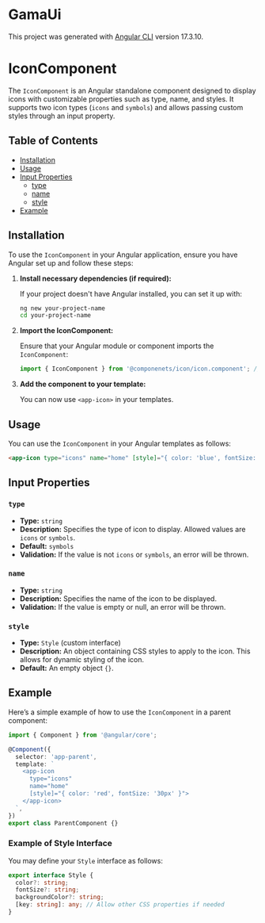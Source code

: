 # GamaUi

This project was generated with [Angular CLI](https://github.com/angular/angular-cli) version 17.3.10.

# IconComponent

The `IconComponent` is an Angular standalone component designed to display icons with customizable properties such as type, name, and styles. It supports two icon types (`icons` and `symbols`) and allows passing custom styles through an input property.

## Table of Contents

- [Installation](#installation)
- [Usage](#usage)
- [Input Properties](#input-properties)
  - [type](#type)
  - [name](#name)
  - [style](#style)
- [Example](#example)

## Installation

To use the `IconComponent` in your Angular application, ensure you have Angular set up and follow these steps:

1. **Install necessary dependencies (if required):**

   If your project doesn't have Angular installed, you can set it up with:

   ```bash
   ng new your-project-name
   cd your-project-name
   ```

2. **Import the IconComponent:**

   Ensure that your Angular module or component imports the `IconComponent`:

   ```typescript
   import { IconComponent } from '@componenets/icon/icon.component'; // Adjust the path accordingly
   ```

3. **Add the component to your template:**

   You can now use `<app-icon>` in your templates.

## Usage

You can use the `IconComponent` in your Angular templates as follows:

```html
<app-icon type="icons" name="home" [style]="{ color: 'blue', fontSize: '24px' }"></app-icon>
```

## Input Properties

### `type`

- **Type:** `string`
- **Description:** Specifies the type of icon to display. Allowed values are `icons` or `symbols`.
- **Default:** `symbols`
- **Validation:** If the value is not `icons` or `symbols`, an error will be thrown.

### `name`

- **Type:** `string`
- **Description:** Specifies the name of the icon to be displayed. 
- **Validation:** If the value is empty or null, an error will be thrown.

### `style`

- **Type:** `Style` (custom interface)
- **Description:** An object containing CSS styles to apply to the icon. This allows for dynamic styling of the icon.
- **Default:** An empty object `{}`.

## Example

Here’s a simple example of how to use the `IconComponent` in a parent component:

```typescript
import { Component } from '@angular/core';

@Component({
  selector: 'app-parent',
  template: `
    <app-icon 
      type="icons" 
      name="home" 
      [style]="{ color: 'red', fontSize: '30px' }">
    </app-icon>
  `,
})
export class ParentComponent {}
```

### Example of Style Interface

You may define your `Style` interface as follows:

```typescript
export interface Style {
  color?: string; 
  fontSize?: string; 
  backgroundColor?: string; 
  [key: string]: any; // Allow other CSS properties if needed
}
```

